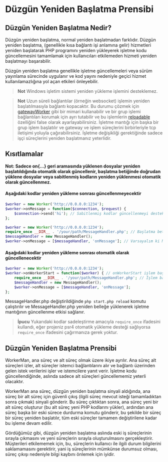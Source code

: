 # Düzgün Yeniden Başlatma Prensibi
## Düzgün Yeniden Başlatma Nedir?

Düzgün yeniden başlatma, normal yeniden başlatmadan farklıdır. Düzgün yeniden başlatma, (genellikle kısa bağlantı işi anlamına gelir) hizmetleri yeniden başlatarak PHP programını yeniden yükleyerek işletme kodu güncellemesini tamamlamak için kullanıcıları etkilemeden hizmeti yeniden başlatmayı başarabilir.

Düzgün yeniden başlatma genellikle işletme güncellemeleri veya sürüm yayınlama sürecinde uygulanır ve kod yayını nedeniyle geçici hizmet kullanılamazlığına yol açan etkileri önleyebilir.

> **Not**
> Windows işletim sistemi yeniden yükleme işlemini desteklemez.

> **Not**
> Uzun süreli bağlantılar (örneğin websocket) işlemin yeniden başlatılmasıyla bağlantı kopacaktır. Bu durumu çözmek için [gatewayWorker](https://www.workerman.net/doc/gateway-worker) gibi bir mimari kullanabilir ve bir grup işlemi bağlantıları korumak için ayrı tutabilir ve bu işlemlerin [reloadable](../worker/reloadable.md) özelliğini false olarak ayarlayabilirsiniz. İşletme mantığı için başka bir grup işlem başlatılır ve gateway ve işlem süreçlerini birbirleriyle tcp iletişimi yoluyla çağırabilirsiniz. İşletme değişikliği gerektiğinde sadece işçi süreçlerini yeniden başlatmanız yeterlidir.

## Kısıtlamalar
**Not: Sadece on{...} geri aramasında yüklenen dosyalar yeniden başlatıldığında otomatik olarak güncellenir, başlatma betiğinde doğrudan yüklene dosyalar veya sabitlenmiş kodların yeniden yüklenmesi otomatik olarak güncellenmez.**

#### Aşağıdaki kodlar yeniden yükleme sonrası güncellenmeyecektir
```php
$worker = new Worker('http://0.0.0.0:1234');
$worker->onMessage = function($connection, $request) {
    $connection->send('hi'); // Sabitlenmiş kodlar güncellenmeyi desteklemez
};
```

```php
$worker = new Worker('http://0.0.0.0:1234');
require_once __DIR__ . '/your/path/MessageHandler.php'; // Başlatma betiği tarafından doğrudan yüklenen dosyalar güncellenmeyi desteklemez
$messageHandler = new MessageHandler();
$worker->onMessage = [$messageHandler, 'onMessage']; // Varsayalım ki MessageHandler sınıfının bir onMessage metodu var
```


#### Aşağıdaki kodlar yeniden yükleme sonrası otomatik olarak güncellenecektir
```php
$worker = new Worker('http://0.0.0.0:1234');
$worker->onWorkerStart = function($worker) { // onWorkerStart işlem başladıktan sonra tetiklenen geri aramadır
    require_once __DIR__ . '/your/path/MessageHandler.php'; // İşlem başladıktan sonra yüklenen dosyalar yeniden yüklemeyi destekler
    $messageHandler = new MessageHandler();
    $worker->onMessage = [$messageHandler, 'onMessage'];
};
```
MessageHandler.php değiştirildiğinde `php start.php reload` komutu çalıştırılır ve MessageHandler.php yeniden belleğe yüklenerek işletme mantığının güncellenme etkisi sağlanır.

> **İpucu**
> Yukarıdaki kodlar sadeleştirme amacıyla `require_once` ifadesini kullandı, eğer projeniz psr4 otomatik yükleme desteği sağlıyorsa `require_once` ifadesini çağırmanıza gerek yoktur.

## Düzgün Yeniden Başlatma Prensibi

WorkerMan, ana süreç ve alt süreç olmak üzere ikiye ayrılır. Ana süreç alt süreçleri izler, alt süreçler istemci bağlantılarını alır ve bağlantı üzerinden gelen istek verilerini işler ve istemcilere yanıt verir. İşletme kodu güncellendiğinde, aslında sadece alt süreçleri güncellememiz yeterli olacaktır.

WorkerMan ana süreç, düzgün yeniden başlatma sinyali aldığında, ana süreç bir alt süreç için güvenli çıkış (ilgili süreç mevcut isteği tamamladıktan sonra çıkmak) sinyali gönderir. Bu süreç çıktıktan sonra, ana süreç yeni bir alt süreç oluşturur (bu alt süreç yeni PHP kodlarını yükler), ardından ana süreç başka bir eski sürece durdurma komutu gönderir, bu şekilde bir süreç bir süreç yeniden başlatılır, tüm eski süreçler tamamen değiştirilene kadar bu işleme devam edilir.

Gördüğümüz gibi, düzgün yeniden başlatma aslında eski iş süreçlerinin sırayla çıkmasını ve yeni süreçlerin sırayla oluşturulmasını gerçekleştirir. Müşterileri etkilememek için, bu, süreçlerin kullanıcı ile ilgili durum bilgilerini saklamamasını gerektirir, yani iş süreçlerinin mümkünse durumsuz olması, süreç çıkışı nedeniyle bilgi kaybını önlemek için iyidir.
